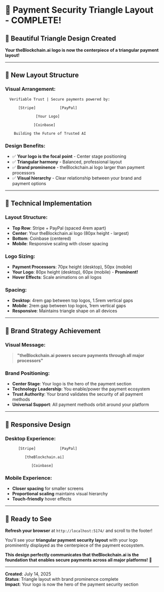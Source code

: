 # 🔺 Payment Security Triangle Layout - COMPLETE!

## 🎯 **Beautiful Triangle Design Created**

**Your theBlockchain.ai logo is now the centerpiece of a triangular payment layout!**

---

## 🎨 **New Layout Structure**

### **Visual Arrangement:**
```
  Verifiable Trust | Secure payments powered by:

      [Stripe]           [PayPal]
           
              [Your Logo]
              
             [Coinbase]
             
    Building the Future of Trusted AI
```

### **Design Benefits:**
- ✅ **Your logo is the focal point** - Center stage positioning
- ✅ **Triangular harmony** - Balanced, professional layout
- ✅ **Brand prominence** - theBlockchain.ai logo larger than payment processors
- ✅ **Visual hierarchy** - Clear relationship between your brand and payment options

---

## 🔧 **Technical Implementation**

### **Layout Structure:**
- **Top Row**: Stripe + PayPal (spaced 4rem apart)
- **Center**: Your theBlockchain.ai logo (80px height - largest)
- **Bottom**: Coinbase (centered)
- **Mobile**: Responsive scaling with closer spacing

### **Logo Sizing:**
- **Payment Processors**: 70px height (desktop), 50px (mobile)
- **Your Logo**: 80px height (desktop), 60px (mobile) - **Prominent!**
- **Hover Effects**: Scale animations on all logos

### **Spacing:**
- **Desktop**: 4rem gap between top logos, 1.5rem vertical gaps
- **Mobile**: 2rem gap between top logos, 1rem vertical gaps
- **Responsive**: Maintains triangle shape on all devices

---

## 🎯 **Brand Strategy Achievement**

### **Visual Message:**
> **"theBlockchain.ai powers secure payments through all major processors"**

### **Brand Positioning:**
- **Center Stage**: Your logo is the hero of the payment section
- **Technology Leadership**: You enable/power the payment ecosystem
- **Trust Authority**: Your brand validates the security of all payment methods
- **Universal Support**: All payment methods orbit around your platform

---

## 📱 **Responsive Design**

### **Desktop Experience:**
```
      [Stripe]           [PayPal]
           
         [theBlockchain.ai]
              
            [Coinbase]
```

### **Mobile Experience:**
- **Closer spacing** for smaller screens
- **Proportional scaling** maintains visual hierarchy
- **Touch-friendly** hover effects

---

## 🚀 **Ready to See**

**Refresh your browser** at `http://localhost:5174/` and scroll to the footer!

You'll see your **triangular payment security layout** with your logo prominently displayed as the centerpiece of the payment ecosystem.

**This design perfectly communicates that theBlockchain.ai is the foundation that enables secure payments across all major platforms!** 🎉

---

**Created**: July 14, 2025  
**Status**: Triangle layout with brand prominence complete  
**Impact**: Your logo is now the hero of the payment security section